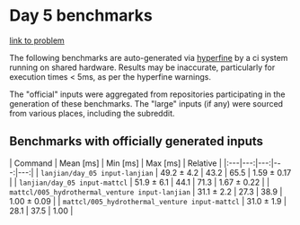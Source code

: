# Day 5 benchmarks

[link to problem](http://adventofcode.com/2021/day/5)

The following benchmarks are auto-generated via [hyperfine](https://github.com/sharkdp/hyperfine) by a ci system running on shared hardware. Results may be inaccurate, particularly for execution times < 5ms, as per the hyperfine warnings.

The "official" inputs were aggregated from repositories participating in the generation of these benchmarks. The "large" inputs (if any) were sourced from various places, including the subreddit.

## Benchmarks with officially generated inputs
| Command | Mean [ms] | Min [ms] | Max [ms] | Relative | |:---|---:|---:|---:|---:| | `lanjian/day_05 input-lanjian` | 49.2 ± 4.2 | 43.2 | 65.5 | 1.59 ± 0.17 | | `lanjian/day_05 input-mattcl` | 51.9 ± 6.1 | 44.1 | 71.3 | 1.67 ± 0.22 | | `mattcl/005_hydrothermal_venture input-lanjian` | 31.1 ± 2.2 | 27.3 | 38.9 | 1.00 ± 0.09 | | `mattcl/005_hydrothermal_venture input-mattcl` | 31.0 ± 1.9 | 28.1 | 37.5 | 1.00 |
